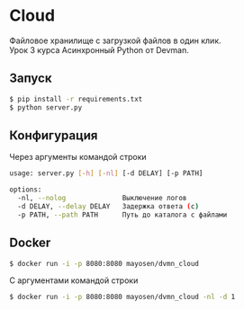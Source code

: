 # Cloud
Файловое хранилище с загрузкой файлов в один клик.  
Урок 3 курса Асинхронный Python от Devman.

## Запуск
```bash
$ pip install -r requirements.txt
$ python server.py
```

## Конфигурация
Через аргументы командой строки
```bash
usage: server.py [-h] [-nl] [-d DELAY] [-p PATH]

options:
  -nl, --nolog              Выключение логов
  -d DELAY, --delay DELAY   Задержка ответа (с)
  -p PATH, --path PATH      Путь до каталога с файлами
```

## Docker

```bash
$ docker run -i -p 8080:8080 mayosen/dvmn_cloud
```

С аргументами командой строки
```bash
$ docker run -i -p 8080:8080 mayosen/dvmn_cloud -nl -d 1
```
